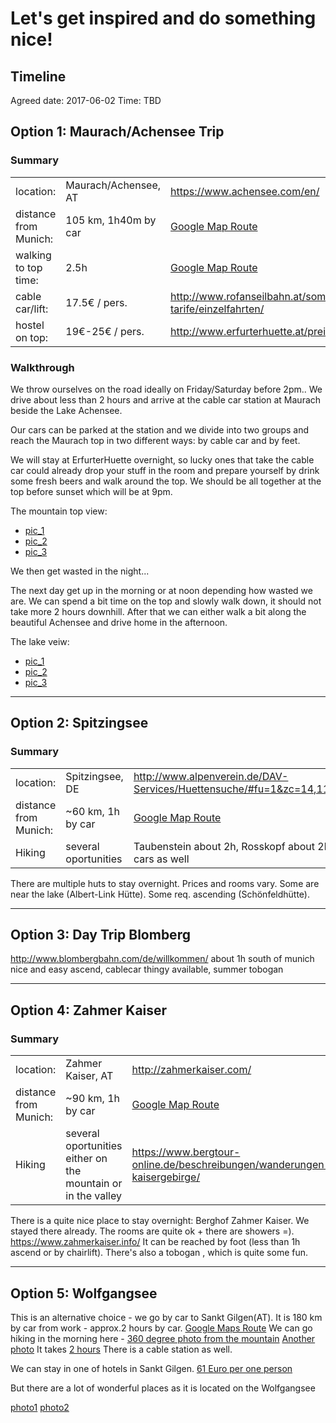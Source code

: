 # Let's get inspired and do something nice!

## Timeline

Agreed date: 2017-06-02 
Time: TBD

## Option 1: Maurach/Achensee Trip

### Summary

| | | |
| ------------- | ------------- | ------------- |
| location: | Maurach/Achensee, AT | https://www.achensee.com/en/ |
| distance from Munich: | 105 km, 1h40m by car | [Google Map Route](https://www.google.com/maps/dir/Munich,+Germany/Rofan+Cable+Car+Company,+Achensee+Str.+10,+6212+Maurach,+Austria/@47.7672566,11.4828136,10z/data=!4m14!4m13!1m5!1m1!1s0x479e75f9a38c5fd9:0x10cb84a7db1987d!2m2!1d11.5819806!2d48.1351253!1m5!1m1!1s0x479d7e3860b62701:0x2075f35cecb1c082!2m2!1d11.75125!2d47.424499!5i1) |
| walking to top time: | 2.5h | [Google Map Route](https://www.google.com/maps/dir/47.4243035,11.7513384/AirRofan,+6212+Eben+am+Achensee,+Austria/@47.4349213,11.7598334,2988m/data=!3m1!1e3!4m9!4m8!1m0!1m5!1m1!1s0x479d7fced0cb27e1:0xd9aee93d219bbcbe!2m2!1d11.764385!2d47.4424235!3e2) |
| cable car/lift: | 17.5€ / pers. | http://www.rofanseilbahn.at/sommer/betrieb-tarife/einzelfahrten/ |
| hostel on top: | 19€-25€ / pers. | http://www.erfurterhuette.at/preise/ |

### Walkthrough

We throw ourselves on the road ideally on Friday/Saturday before 2pm.. We drive about less than 2 hours and arrive at the cable car station at Maurach beside the Lake Achensee. 

Our cars can be parked at the station and we divide into two groups and reach the Maurach top in two different ways: by cable car and by feet. 

We will stay at ErfurterHuette overnight, so lucky ones that take the cable car could already drop your stuff in the room and prepare yourself by drink some fresh beers and walk around the top. We should be all together at the top before sunset which will be at 9pm.

The mountain top view:
* [pic_1](https://500px.com/photo/171393787/view-down-to-achensee-by-james-thomas?ctx_page=4&from=search&ctx_q=achensee&ctx_type=market&ctx_sort=relevance)
* [pic_2](https://500px.com/photo/169166143/hiking-in-rofan-mountain-aeria-in-tyrol-austria-by-lacrimas?ctx_page=1&from=search&ctx_q=maurach&ctx_type=market&ctx_sort=pulse)
* [pic_3](https://500px.com/photo/171710107/panorama-by-patrick-hauser?ctx_page=2&from=search&ctx_q=achensee&ctx_type=market&ctx_sort=relevance)


We then get wasted in the night...

The next day get up in the morning or at noon depending how wasted we are. We can spend a bit time on the top and slowly walk down, it should not take more 2 hours downhill. After that we can either walk a bit along the beautiful Achensee and drive home in the afternoon.

The lake veiw:
* [pic_1](https://500px.com/photo/176716027/the-caribbean-feeling-in-austria-by-christian-hochwimmer?ctx_page=3&from=search&ctx_q=achensee&ctx_type=market&ctx_sort=relevance)
* [pic_2](https://500px.com/photo/204587943/what-a-wonderful-world-2-raw-image-by-keri?ctx_page=1&from=search&ctx_q=achensee&ctx_type=market&ctx_sort=pulse)
* [pic_3](https://500px.com/photo/143502725/nature-s-peace-by-keri?ctx_page=1&from=search&ctx_q=achensee&ctx_type=market&ctx_sort=pulse)

***



## Option 2: Spitzingsee

### Summary

| | | |
| ------------- | ------------- | ------------- |
| location: | Spitzingsee, DE | http://www.alpenverein.de/DAV-Services/Huettensuche/#fu=1&zc=14,11.87888,47.65851 |
| distance from Munich: | ~60 km, 1h by car | [Google Map Route](https://www.google.de/maps/dir/Tiroler+Pl.,+81545+M%C3%BCnchen/Spitzingsee/@47.8814712,11.5122603,10z/data=!3m1!4b1!4m13!4m12!1m5!1m1!1s0x479ddf1dfec8ae43:0xd5f1940e814cc32a!2m2!1d11.5642607!2d48.0958273!1m5!1m1!1s0x477627793bf2561d:0xef0d7d5a4b5b986!2m2!1d11.8851375!2d47.6635745) |
| Hiking | several oportunities | Taubenstein about 2h, Rosskopf about 2h. both have cable cars as well    |

There are multiple huts to stay overnight. Prices and rooms vary. Some are near the lake (Albert-Link Hütte). Some req. ascending (Schönfeldhütte).


***



## Option 3: Day Trip Blomberg

http://www.blombergbahn.com/de/willkommen/
about 1h south of munich
nice and easy ascend, cablecar thingy available, summer tobogan


***

## Option 4: Zahmer Kaiser

### Summary

| | | |
| ------------- | ------------- | ------------- |
| location: | Zahmer Kaiser, AT | http://zahmerkaiser.com/ |
| distance from Munich: | ~90 km, 1h by car | [Google Map Route](https://www.google.de/maps/dir/Tiroler+Platz,+Munich/Zahmer+Kaiser/@47.8681994,11.6451435,10z/data=!3m1!4b1!4m13!4m12!1m5!1m1!1s0x479ddf1dfec8ae43:0xd5f1940e814cc32a!2m2!1d11.5642607!2d48.0958273!1m5!1m1!1s0x0:0x43e894024bdbd950!2m2!1d12.287768!2d47.637728) |
| Hiking | several oportunities either on the mountain or in the valley | https://www.bergtour-online.de/beschreibungen/wanderungen-kaisergebirge/    |

There is a quite nice place to stay overnight: Berghof Zahmer Kaiser. We stayed there already. The rooms are quite ok + there are showers =). https://www.zahmerkaiser.info/ It can be reached by foot (less than 1h ascend or by chairlift). There's also a tobogan , which is quite some fun.

***
## Option 5: Wolfgangsee
 
This is an alternative choice - we go by car to Sankt Gilgen(AT). It is 180 km by car from work - approx.2 hours by car.
[Google Maps Route](https://goo.gl/maps/YbTR4PQvmWQ2)
We can go hiking in the morning here - [360 degree photo from the mountain](https://www.google.de/maps/place/%D0%A6%D0%B2%D1%91%D0%BB%D1%8C%D1%84%D0%B5%D1%80%D1%85%D0%BE%D1%80%D0%BD/@47.7425461,13.3517113,3a,75y,40h,90t/data=!3m8!1e1!3m6!1s-CnRAPEHMDeE%2FV3ZXOD-iNuI%2FAAAAAAAAEEw%2FDOmO7PWtBxEtiZuTCPoHH-Yo0P5pQtCqQCLIB!2e4!3e11!6s%2F%2Flh3.googleusercontent.com%2F-CnRAPEHMDeE%2FV3ZXOD-iNuI%2FAAAAAAAAEEw%2FDOmO7PWtBxEtiZuTCPoHH-Yo0P5pQtCqQCLIB%2Fw203-h100-k-no-pi-0-ya339.5-ro-0-fo100%2F!7i7168!8i3584!4m12!1m6!3m5!1s0x4776baea490b943d:0x98f87fe45d0e80f!2sLueg+-+Austria+Jugendhotel+GmbH!8m2!3d47.7539923!4d13.372064!3m4!1s0x0:0xf838a1578d810f77!8m2!3d47.7425178!4d13.3514678!6m1!1e1?hl=ru)
[Another photo](https://www.google.de/maps/@47.7434,13.352073,3a,75y,90t/am=t/data=!3m8!1e2!3m6!1s35196517!2e1!3e10!6s%2F%2Flh6.googleusercontent.com%2Fproxy%2F-Z8WloXBAx4GVKCwtOD6rbj4bdbg_wbpp9HcWentBZiSkUwBIu_xsSd7sV6-GiM1y26Y0T-th2O64onMAXQmPar_vy6ItQ%3Dw203-h126-k-no!7i1680!8i1050?hl=ru)
It takes [2 hours](http://www.bergfex.com/sommer/st-gilgen-zwoelferhorn/touren/wandern/#/sommer/salzburg/touren/wanderung/7484,zwoelferhorn-st-gilgen-ueber-elferstein/)
There is a cable station as well.
 
We can stay in one of hotels in Sankt Gilgen. [61 Euro per one person](https://urlaub.check24.de/suche/angebot?regionId=837&cityId=5757&hotelId=40285&budget=&order=asc&hotelOnly=1&pageArea=hotelonly&offerSort=price&offerSortOrder=asc&regionSort=topregion&regionSortOrder=asc&hotelCategory=&airport=hotelOnly&recommendation=-&departureDate=2017-06-06&returnDate=2017-06-07&travelDuration=exact&adult=1&catering=breakfast&roomType=double&noRedirect=1)
 
But there are a lot of wonderful places as it is located on the Wolfgangsee 
 
[photo1](https://www.google.de/maps/@47.768632,13.3872443,3a,75y,90t/data=!3m8!1e2!3m6!1s-zlhtnWepKc4%2FV86oymsIpbI%2FAAAAAAAApJU%2FjYPEtgR9YNYLkG5yj_857JHDWjEm0qY6gCJkC!2e4!3e12!6s%2F%2Flh5.googleusercontent.com%2F-zlhtnWepKc4%2FV86oymsIpbI%2FAAAAAAAApJU%2FjYPEtgR9YNYLkG5yj_857JHDWjEm0qY6gCJkC%2Fw203-h114-k-no%2F!7i4896!8i2752?hl=ru)
[photo2](https://www.google.de/maps/place/5342+%D0%A4%D1%80%D0%B0%D0%BD%D1%86%D0%BE%D0%B7%D0%B5%D0%BD%D1%88%D0%B0%D0%BD%D1%86%D0%B5,+%D0%90%D0%B2%D1%81%D1%82%D1%80%D0%B8%D1%8F/@47.749569,13.387742,3a,75y,90t/data=!3m8!1e2!3m6!1s119416522!2e1!3e10!6s%2F%2Flh5.googleusercontent.com%2Fproxy%2FbLklIbSAGHoANciSoevEaHQX0gaQhXoiBLWijaHpxVVAFC1O6lu1mh9GLx6j9NAFKDQOovKfI8u8YLSgtn9gSLCms7xbWEA%3Dw203-h135-k-no!7i3872!8i2592!4m5!3m4!1s0x4776ba9237afd1a1:0x45b795817f051cbd!8m2!3d47.7472595!4d13.378939?hl=ru)
 
